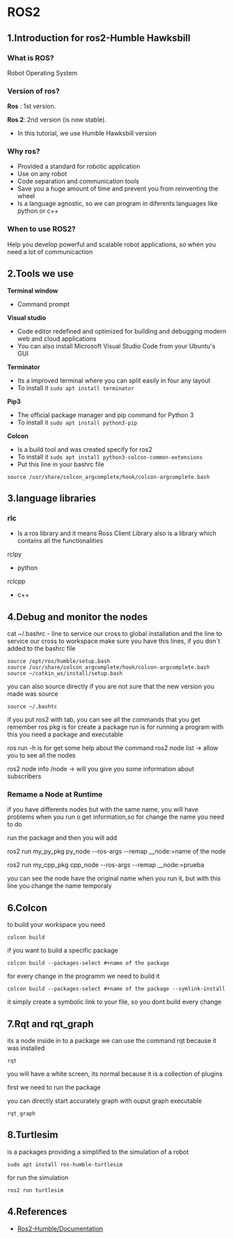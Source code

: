# ROS2
## 1.Introduction for ros2-Humble Hawksbill

### What is ROS? 
Robot Operating System 

### Version of ros?
**Ros** : 1st version. 
 
**Ros 2**: 2nd version (is now stable).
- In this tutorial, we use Humble Hawksbill version

### Why ros?
- Provided a standard for robotic application 
- Use on any robot
- Code separation and communication tools 
- Save you a huge amount of time and prevent you from reinventing the wheel 
- Is a language agnostic, so we can program in diferents languages like python or c++

### When to use ROS2?

Help you develop powerful and scalable robot applications, so when you need a lot of communicaction 

## 2.Tools we use 

**Terminal window**
 - Command prompt

**Visual studio**
- Code editor redefined and optimized for building and debugging modern web and cloud applications
- You can also install Microsoft Visual Studio Code from your Ubuntu's GUI
  
**Terminator**
- Its a improved terminal where you can split easily in four any layout
- To install it `sudo apt install terminator`

**Pip3**
- The official package manager and pip command for Python 3
- To install it `sudo apt install python3-pip`

**Colcon**
- Is a build tool and was created specify for ros2 
- To install it `sudo apt install python3-colcon-common-extensions`
- Put this line in your bashrc file

```
source /usr/share/colcon_argcomplete/hook/colcon-argcomplete.bash
```


## 3.language libraries 
### rlc ### 
 - Is a ros library and it means Ross Client Library also is a  library which contains all the functionalities 

rclpy 
 - python

rclcpp 
 - c++

## 4.Debug and monitor the nodes
cat ~/.bashrc - line to service our cross to global installation and the line to service our cross to workspace 
make sure you have this lines, if you don´t added to the bashrc file 

```
source /opt/ros/humble/setup.bash
source /usr/share/colcon_argcomplete/hook/colcon-argcomplete.bash
source ~/catkin_ws/install/setup.bash
```

you can also source directly if you are not sure that the new version you made was source

```
source ~/.bashtc
```

if you put ros2 with tab, you can see all the commands that you get 
remember ros pkg is for create a package 
run is for running a program with this you need a package and executable 


ros run -h is for get some help about the command
ros2 node list -> allow you to see all the nodes 

ros2 node info /node -> will you give you some information about subscribers

### Remame a Node at Runtime 

if you have differents nodes but with the same name, you will have problems when you run o get information,so for change the name you need to do 

run the package and then you will add 

ros2 run my_py_pkg py_node --ros-args --remap __node:=name of the node

ros2 run  my_cpp_pkg cpp_node --ros-args --remap __node:=prueba 

you can see the node have the original name when you run it, but with this line you change the name temporaly 


## 6.Colcon 

to build your workspace you need 

```
colcon build
```
if you want to build a specific package 
```
colcon build --packages-select #+name of the package 
```
for every change in the programm we need to build it
```
colcon build --packages-select #+name of the package --symlink-install 
```
it simply create a symbolic link to your file, so you dont build every change 


## 7.Rqt and rqt_graph 
its a node inside in to a package
we can use the command rqt because it was installed 
```
rqt
```
you will have a white screen, its normal because it is a collection of plugins 

first we need to run the package 

you can directly start accurately graph with ouput graph executable 
```
rqt_graph 
```

## 8.Turtlesim 
is a packages providing a simplified to the simulation of a robot
```
sudo apt install ros-humble-turtlesim 
```
for run the simulation 

```
ros2 run turtlesim
```





## 4.References 
 - [Ros2-Humble/Documentation](https://docs.ros.org/en/rolling/index.html)

